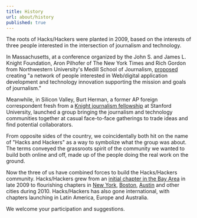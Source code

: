 ```yaml
---
title: History
url: about/history
published: true
---
```

The roots of Hacks/Hackers were planted in 2009, based on the interests of three people interested in the intersection of journalism and technology.

In Massachusetts, at a conference organized by the John S. and James L. Knight Foundation, Aron Pilhofer of The New York Times and Rich Gordon from Northwestern University's Medill School of Journalism, [proposed](http://civic.mit.edu/blog/andrew/knight-foundation-awards-5000-to-best-created-on-the-spot-projects) creating "a network of people interested in Web/digital application development and technology innovation supporting the mission and goals of journalism."

Meanwhile, in Silicon Valley, Burt Herman, a former AP foreign correspondent fresh from a [Knight journalism fellowship](http://knight.stanford.edu) at Stanford University, launched a group bringing the journalism and technology communities together at casual face-to-face gatherings to trade ideas and find potential collaborators.

From opposite sides of the country, we coincidentally both hit on the name of "Hacks and Hackers" as a way to symbolize what the group was about. The terms conveyed the grassroots spirit of the community we wanted to build both online and off, made up of the people doing the real work on the ground.

Now the three of us have combined forces to build the Hacks/Hackers community. Hacks/Hackers grew from an [initial chapter in the Bay Area](http://meetupbayarea.hackshackers.com) in late 2009 to flourishing chapters in [New York](http://meetupnyc.hackshackers.com), [Boston](http://meetupbos.hackshackers.com), [Austin](http://meetupaustin.hackshackers.com/) and other cities during 2010. Hacks/Hackers has also gone international, with chapters launching in Latin America, Europe and Australia.

We welcome your participation and suggestions.

